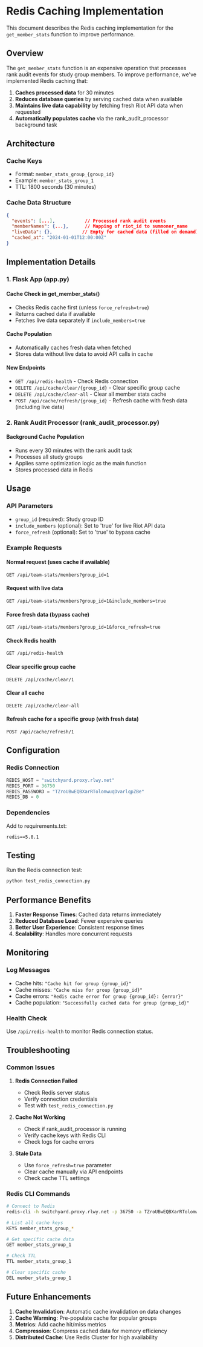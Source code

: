 # Redis Caching Implementation

This document describes the Redis caching implementation for the `get_member_stats` function to improve performance.

## Overview

The `get_member_stats` function is an expensive operation that processes rank audit events for study group members. To improve performance, we've implemented Redis caching that:

1. **Caches processed data** for 30 minutes
2. **Reduces database queries** by serving cached data when available
3. **Maintains live data capability** by fetching fresh Riot API data when requested
4. **Automatically populates cache** via the rank_audit_processor background task

## Architecture

### Cache Keys
- Format: `member_stats_group_{group_id}`
- Example: `member_stats_group_1`
- TTL: 1800 seconds (30 minutes)

### Cache Data Structure
```json
{
  "events": [...],           // Processed rank audit events
  "memberNames": {...},      // Mapping of riot_id to summoner_name
  "liveData": {},           // Empty for cached data (filled on demand)
  "cached_at": "2024-01-01T12:00:00Z"
}
```

## Implementation Details

### 1. Flask App (app.py)

#### Cache Check in get_member_stats()
- Checks Redis cache first (unless `force_refresh=true`)
- Returns cached data if available
- Fetches live data separately if `include_members=true`

#### Cache Population
- Automatically caches fresh data when fetched
- Stores data without live data to avoid API calls in cache

#### New Endpoints
- `GET /api/redis-health` - Check Redis connection
- `DELETE /api/cache/clear/{group_id}` - Clear specific group cache
- `DELETE /api/cache/clear-all` - Clear all member stats cache
- `POST /api/cache/refresh/{group_id}` - Refresh cache with fresh data (including live data)

### 2. Rank Audit Processor (rank_audit_processor.py)

#### Background Cache Population
- Runs every 30 minutes with the rank audit task
- Processes all study groups
- Applies same optimization logic as the main function
- Stores processed data in Redis

## Usage

### API Parameters
- `group_id` (required): Study group ID
- `include_members` (optional): Set to 'true' for live Riot API data
- `force_refresh` (optional): Set to 'true' to bypass cache

### Example Requests

#### Normal request (uses cache if available)
```
GET /api/team-stats/members?group_id=1
```

#### Request with live data
```
GET /api/team-stats/members?group_id=1&include_members=true
```

#### Force fresh data (bypass cache)
```
GET /api/team-stats/members?group_id=1&force_refresh=true
```

#### Check Redis health
```
GET /api/redis-health
```

#### Clear specific group cache
```
DELETE /api/cache/clear/1
```

#### Clear all cache
```
DELETE /api/cache/clear-all
```

#### Refresh cache for a specific group (with fresh data)
```
POST /api/cache/refresh/1
```

## Configuration

### Redis Connection
```python
REDIS_HOST = "switchyard.proxy.rlwy.net"
REDIS_PORT = 36750
REDIS_PASSWORD = "TZroUBwEQBXarRTolomwuqDvarlqpZBe"
REDIS_DB = 0
```

### Dependencies
Add to requirements.txt:
```
redis==5.0.1
```

## Testing

Run the Redis connection test:
```bash
python test_redis_connection.py
```

## Performance Benefits

1. **Faster Response Times**: Cached data returns immediately
2. **Reduced Database Load**: Fewer expensive queries
3. **Better User Experience**: Consistent response times
4. **Scalability**: Handles more concurrent requests

## Monitoring

### Log Messages
- Cache hits: `"Cache hit for group {group_id}"`
- Cache misses: `"Cache miss for group {group_id}"`
- Cache errors: `"Redis cache error for group {group_id}: {error}"`
- Cache population: `"Successfully cached data for group {group_id}"`

### Health Check
Use `/api/redis-health` to monitor Redis connection status.

## Troubleshooting

### Common Issues

1. **Redis Connection Failed**
   - Check Redis server status
   - Verify connection credentials
   - Test with `test_redis_connection.py`

2. **Cache Not Working**
   - Check if rank_audit_processor is running
   - Verify cache keys with Redis CLI
   - Check logs for cache errors

3. **Stale Data**
   - Use `force_refresh=true` parameter
   - Clear cache manually via API endpoints
   - Check cache TTL settings

### Redis CLI Commands
```bash
# Connect to Redis
redis-cli -h switchyard.proxy.rlwy.net -p 36750 -a TZroUBwEQBXarRTolomwuqDvarlqpZBe

# List all cache keys
KEYS member_stats_group_*

# Get specific cache data
GET member_stats_group_1

# Check TTL
TTL member_stats_group_1

# Clear specific cache
DEL member_stats_group_1
```

## Future Enhancements

1. **Cache Invalidation**: Automatic cache invalidation on data changes
2. **Cache Warming**: Pre-populate cache for popular groups
3. **Metrics**: Add cache hit/miss metrics
4. **Compression**: Compress cached data for memory efficiency
5. **Distributed Cache**: Use Redis Cluster for high availability
